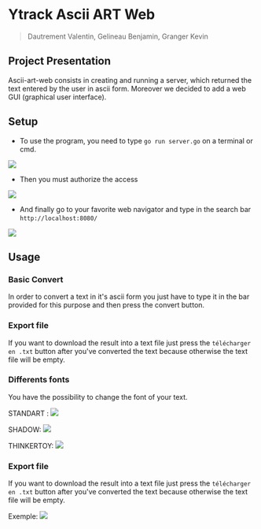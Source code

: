 # Ytrack Ascii ART Web

> Dautrement Valentin,
> Gelineau Benjamin, 
> Granger Kevin

## Project Presentation

Ascii-art-web consists in creating and running a server, which returned the text entered by the user in ascii form. Moreover we decided to add a web GUI (graphical user interface).

## Setup
* To use the program, you need to type ``go run server.go`` on a terminal or cmd.

![](https://i.imgur.com/Mh1yAVn.png)

* Then you must authorize the access

![](https://i.imgur.com/nr3MI6j.png)

* And finally go to your favorite web navigator and type in the search bar ```http://localhost:8080/```

![](https://i.imgur.com/gR8fi2t.png)

## Usage 

### Basic Convert

In order to convert a text in it's ascii form you just have to type it in the bar provided for this purpose and then press the convert button.

### Export file

If you want to download the result into a text file just press the ``` télécharger en .txt ``` button after you've converted the text because otherwise the text file will be empty.


### Differents fonts
You have the possibility to change the font of your text.

STANDART : ![](https://i.imgur.com/XFuvwQ6.png)

SHADOW: ![](https://i.imgur.com/kdMKpio.png)

THINKERTOY: ![](https://i.imgur.com/bcLDI5O.png)


### Export file

If you want to download the result into a text file just press the ``` télécharger en .txt ``` button after you've converted the text because otherwise the text file will be empty.

Exemple: ![](https://i.imgur.com/7KPduXV.png)

